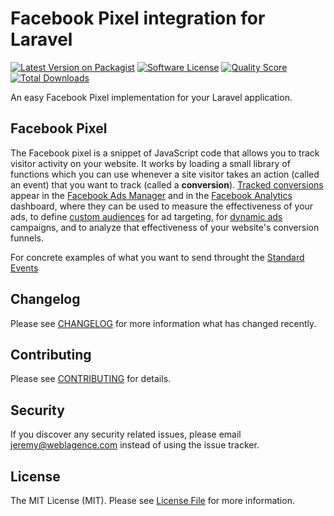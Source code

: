 # Facebook Pixel integration for Laravel

[![Latest Version on Packagist](https://img.shields.io/packagist/v/weblagence/laravel-facebook-pixel.svg?style=flat-square)](https://packagist.org/packages/weblagence/laravel-facebook-pixel)
[![Software License](https://img.shields.io/badge/license-MIT-brightgreen.svg?style=flat-square)](LICENSE.md)
[![Quality Score](https://img.shields.io/scrutinizer/g/weblagence/laravel-facebook-pixel.svg?style=flat-square)](https://scrutinizer-ci.com/g/weblagence/laravel-facebook-pixel)
[![Total Downloads](https://img.shields.io/packagist/dt/weblagence/laravel-facebook-pixel.svg?style=flat-square)](https://packagist.org/packages/weblagence/laravel-facebook-pixel)

An easy Facebook Pixel implementation for your Laravel application.

## Facebook Pixel

The Facebook pixel is a snippet of JavaScript code that allows you to track visitor activity on your website. It works by loading a small library of functions which you can use whenever a site visitor takes an action (called an event) that you want to track (called a **conversion**). [Tracked conversions](https://developers.facebook.com/docs/facebook-pixel/implementation/conversion-tracking) appear in the [Facebook Ads Manager](https://www.facebook.com/adsmanager) and in the [Facebook Analytics](https://business.facebook.com/analytics) dashboard, where they can be used to measure the effectiveness of your ads, to define [custom audiences](https://developers.facebook.com/docs/facebook-pixel/implementation/custom-audiences) for ad targeting, for [dynamic ads](https://developers.facebook.com/docs/facebook-pixel/implementation/dynamic-ads) campaigns, and to analyze that effectiveness of your website's conversion funnels.

For concrete examples of what you want to send throught the [Standard Events](https://developers.facebook.com/docs/facebook-pixel/reference#events)


## Changelog

Please see [CHANGELOG](CHANGELOG.md) for more information what has changed recently.

## Contributing

Please see [CONTRIBUTING](CONTRIBUTING.md) for details.

## Security

If you discover any security related issues, please email jeremy@weblagence.com instead of using the issue tracker.

## License

The MIT License (MIT). Please see [License File](LICENSE.md) for more information.
